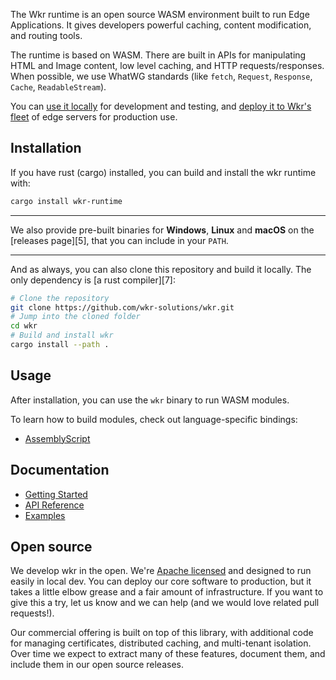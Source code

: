The Wkr runtime is an open source WASM environment built to run Edge Applications. It gives developers powerful caching, content modification, and routing tools.

The runtime is based on WASM. There are built in APIs for manipulating HTML and Image content, low level caching, and HTTP requests/responses. When possible, we use WhatWG standards (like `fetch`, `Request`, `Response`, `Cache`, `ReadableStream`).

You can [use it locally](#hello-world) for development and testing, and [deploy it to Wkr's fleet](#deployment) of edge servers for production use.


## Installation

If you have rust (cargo) installed, you can build and install the wkr runtime with:

```bash
cargo install wkr-runtime
```

---


We also provide pre-built binaries for **Windows**, **Linux** and **macOS** on the
[releases page][5], that you can include in your `PATH`.

---

And as always, you can also clone this repository and build it locally. The only dependency is
[a rust compiler][7]:

```bash
# Clone the repository
git clone https://github.com/wkr-solutions/wkr.git
# Jump into the cloned folder
cd wkr
# Build and install wkr
cargo install --path .
```

## Usage

After installation, you can use the `wkr` binary to run WASM modules.

To learn how to build modules, check out language-specific bindings:

- [AssemblyScript](https://github.com/worker-codes/workerscript)

## Documentation

- [Getting Started](https://docs.worker.codes/)
- [API Reference](https://docs.worker.codes/api/index.html)
- [Examples](https://github.com/worker-codes/wkr-example)

## Open source

We develop wkr in the open. We're [Apache licensed](https://github.com/worker-codes/workerruntime/blob/main/LICENSEE) and designed to run easily in local dev. You can deploy our core software to production, but it takes a little elbow grease and a fair amount of infrastructure. If you want to give this a try, let us know and we can help (and we would love related pull requests!).

Our commercial offering is built on top of this library, with additional code for managing certificates, distributed caching, and multi-tenant isolation. Over time we expect to extract many of these features, document them, and include them in our open source releases.

[1]: https://github.com/worker-codes/workerscript
[2]: https://github.com/worker-codes/workerscript
[3]: https://github.com/worker-codes/workerscript